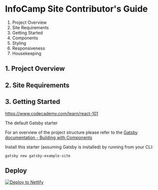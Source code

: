 # InfoCamp Site Contributor's Guide

1. Project Overview
2. Site Requirements
3. Getting Started
4. Components
5. Styling
6. Responsiveness
7. Housekeeping

## 1. Project Overview

## 2. Site Requirements

## 3. Getting Started

https://www.codecademy.com/learn/react-101

The default Gatsby starter

For an overview of the project structure please refer to the [Gatsby documentation - Building with Components](https://www.gatsbyjs.org/docs/building-with-components/)

Install this starter (assuming Gatsby is installed) by running from your CLI:
```
gatsby new gatsby-example-site
```

## Deploy

[![Deploy to Netlify](https://www.netlify.com/img/deploy/button.svg)](https://app.netlify.com/start/deploy?repository=https://github.com/gatsbyjs/gatsby-starter-default)

